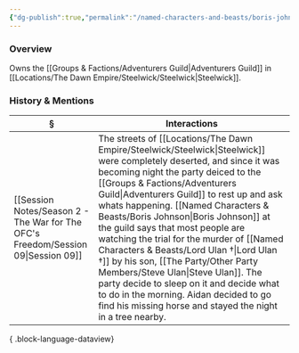 ```yaml
---
{"dg-publish":true,"permalink":"/named-characters-and-beasts/boris-johnson/","tags":["NPC"],"updated":"2025-06-10T19:10:58.100+01:00"}
---
```



### Overview 
Owns the [[Groups & Factions/Adventurers Guild\|Adventurers Guild]] in [[Locations/The Dawn Empire/Steelwick/Steelwick\|Steelwick]].

### History & Mentions
| §                                                                                    | Interactions                                                                                                                                                                                                                                                                                                                                                                                                                                                               |
| ------------------------------------------------------------------------------------ | -------------------------------------------------------------------------------------------------------------------------------------------------------------------------------------------------------------------------------------------------------------------------------------------------------------------------------------------------------------------------------------------------------------------------------------------------------------------------- |
| [[Session Notes/Season 2 - The War for The OFC's Freedom/Session 09\|Session 09]] | The streets of [[Locations/The Dawn Empire/Steelwick/Steelwick\|Steelwick]] were completely deserted, and since it was becoming night the party deiced to the [[Groups & Factions/Adventurers Guild\|Adventurers Guild]] to rest up and ask whats happening. [[Named Characters & Beasts/Boris Johnson\|Boris Johnson]] at the guild says that most people are watching the trial for the murder of [[Named Characters & Beasts/Lord Ulan †\|Lord Ulan †]] by his son, [[The Party/Other Party Members/Steve Ulan\|Steve Ulan]]. The party decide to sleep on it and decide what to do in the morning. Aidan decided to go find his missing horse and stayed the night in a tree nearby. |

{ .block-language-dataview}